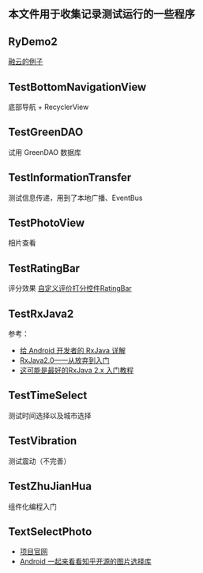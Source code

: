 ## 本文件用于收集记录测试运行的一些程序

## RyDemo2
[融云的例子](https://www.rongcloud.cn/)

## TestBottomNavigationView
底部导航 + RecyclerView

## TestGreenDAO
试用 GreenDAO 数据库

## TestInformationTransfer
测试信息传递，用到了本地广播、EventBus

## TestPhotoView
相片查看

## TestRatingBar
评分效果
[自定义评价打分控件RatingBar](https://blog.csdn.net/linglongxin24/article/details/52918701)

## TestRxJava2
参考：
- [给 Android 开发者的 RxJava 详解](https://gank.io/post/560e15be2dca930e00da1083)
- [RxJava2.0——从放弃到入门](https://www.jianshu.com/p/cd3557b1a474)
- [这可能是最好的RxJava 2.x 入门教程](https://www.jianshu.com/p/a93c79e9f689)

## TestTimeSelect
测试时间选择以及城市选择

## TestVibration
测试震动（不完善）

## TestZhuJianHua
组件化编程入门

## TextSelectPhoto
- [项目官网](https://github.com/zhihu/Matisse)
- [Android 一起来看看知乎开源的图片选择库](https://www.jianshu.com/p/382346bf0aa9)
